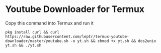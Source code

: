 # Youtube Downloader for Termux

Copy this command into Termux and run it
```
pkg install curl && curl https://raw.githubusercontent.com/leptr/termux-youtube-downloader/master/youtube.sh -o yt.sh && chmod +x yt.sh && dos2unix yt.sh && ./yt.sh

```
